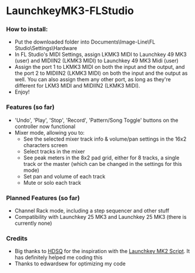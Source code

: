 # LaunchkeyMK3-FLStudio

### How to install: 
* Put the downloaded folder into Documents\Image-Line\FL Studio\Settings\Hardware
* In FL Studio's MIDI Settings, assign LKMK3 MIDI to Launchkey 49 MK3 (user) and MIDIIN2 (LKMK3 MIDI) to Launchkey 49 MK3 Midi (user)
* Assign the port 1 to LKMK3 MIDI on both the input and the output, and the port 2 to MIDIIN2 (LKMK3 MIDI) on both the input and the output as well. You can also assign them any other port, as long as they're different for LKM3 MIDI and MIDIIN2 (LKMK3 MIDI).
* Enjoy!

### Features (so far)
* 'Undo', 'Play', 'Stop', 'Record', 'Pattern/Song Toggle' buttons on the controller now functional
* Mixer mode, allowing you to: 
  * See the selected mixer track info & volume/pan settings in the 16x2 characters screen
  * Select tracks in the mixer 
  * See peak meters in the 8x2 pad grid, either for 8 tracks, a single track or the master (which can be changed in the settings for this mode)
  * Set pan and volume of each track
  * Mute or solo each track

### Planned Features (so far)
* Channel Rack mode, including a step sequencer and other stuff
* Compatibility with Launchkey 25 MK3 and Launchkey 25 MK3 (there is currently none)

### Credits
* Big thanks to [HDSQ](https://www.youtube.com/channel/UCPB_zkvsJKuIkCgEzoXtN3g) for the inspiration with the [Launchkey MK2 Script](https://github.com/MiguelGuthridge/Novation-LaunchKey-Mk2-Script). It has definitely helped me coding this
* Thanks to edwardsew for optimizing my code
